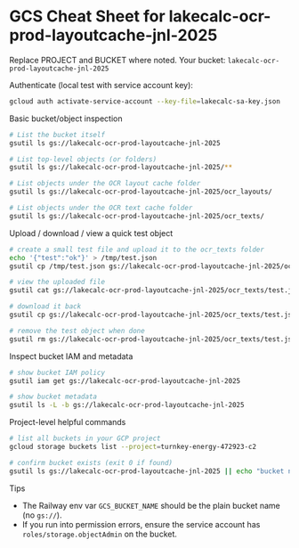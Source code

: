 GCS Cheat Sheet for lakecalc-ocr-prod-layoutcache-jnl-2025
=====================================================

Replace PROJECT and BUCKET where noted. Your bucket: `lakecalc-ocr-prod-layoutcache-jnl-2025`

Authenticate (local test with service account key):

```bash
gcloud auth activate-service-account --key-file=lakecalc-sa-key.json
```

Basic bucket/object inspection

```bash
# List the bucket itself
gsutil ls gs://lakecalc-ocr-prod-layoutcache-jnl-2025

# List top-level objects (or folders)
gsutil ls gs://lakecalc-ocr-prod-layoutcache-jnl-2025/**

# List objects under the OCR layout cache folder
gsutil ls gs://lakecalc-ocr-prod-layoutcache-jnl-2025/ocr_layouts/

# List objects under the OCR text cache folder
gsutil ls gs://lakecalc-ocr-prod-layoutcache-jnl-2025/ocr_texts/
```

Upload / download / view a quick test object

```bash
# create a small test file and upload it to the ocr_texts folder
echo '{"test":"ok"}' > /tmp/test.json
gsutil cp /tmp/test.json gs://lakecalc-ocr-prod-layoutcache-jnl-2025/ocr_texts/test.json

# view the uploaded file
gsutil cat gs://lakecalc-ocr-prod-layoutcache-jnl-2025/ocr_texts/test.json

# download it back
gsutil cp gs://lakecalc-ocr-prod-layoutcache-jnl-2025/ocr_texts/test.json /tmp/test_from_gcs.json

# remove the test object when done
gsutil rm gs://lakecalc-ocr-prod-layoutcache-jnl-2025/ocr_texts/test.json
```

Inspect bucket IAM and metadata

```bash
# show bucket IAM policy
gsutil iam get gs://lakecalc-ocr-prod-layoutcache-jnl-2025

# show bucket metadata
gsutil ls -L -b gs://lakecalc-ocr-prod-layoutcache-jnl-2025
```

Project-level helpful commands

```bash
# list all buckets in your GCP project
gcloud storage buckets list --project=turnkey-energy-472923-c2

# confirm bucket exists (exit 0 if found)
gsutil ls gs://lakecalc-ocr-prod-layoutcache-jnl-2025 || echo "bucket not found or no access"
```

Tips

- The Railway env var `GCS_BUCKET_NAME` should be the plain bucket name (no `gs://`).
- If you run into permission errors, ensure the service account has `roles/storage.objectAdmin` on the bucket.
